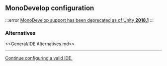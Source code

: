 ## MonoDevelop configuration

:::error
[MonoDevelop support has been deprecated as of Unity **2018.1**](https://blogs.unity3d.com/2018/01/05/discontinuing-support-for-monodevelop-unity-starting-in-unity-2018-1/)
:::

### Alternatives

<<General/IDE Alternatives.md>>

---
[Continue configuring a valid IDE.](../IDE%20Configuration.md)